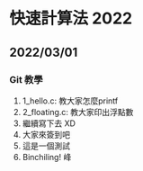 # 快速計算法 2022

## 2022/03/01

### Git 教學

1. 1_hello.c: 教大家怎麼printf
2. 2_floating.c: 教大家印出浮點數
3. 繼續寫下去 XD
4. 大家來簽到吧
5. 這是一個測試
6. Binchiling! 峰
